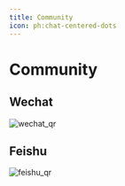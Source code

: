 ```yaml
---
title: Community
icon: ph:chat-centered-dots
---
```


# Community

## Wechat

![wechat_qr](wechat_qr.png)

## Feishu

![feishu_qr](feishu_qr.png)
